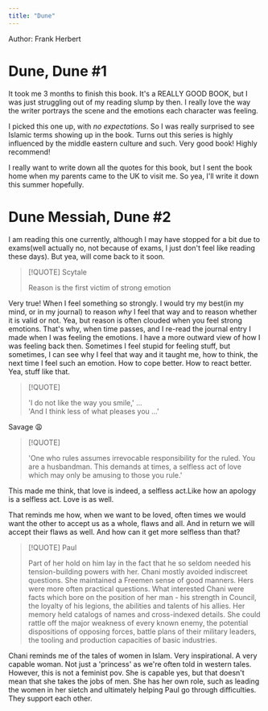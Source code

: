 ```yaml
---
title: "Dune"
---
```

Author: Frank Herbert  

# Dune, Dune #1
It took me 3 months to finish this book. It's a REALLY GOOD BOOK, but I was just struggling out of my reading slump by then. I really love the way the writer portrays the scene and the emotions each character was feeling.  

I picked this one up, with *no expectations*. So I was really surprised to see Islamic terms showing up in the book. Turns out this series is highly influenced by the middle eastern culture and such. Very good book! Highly recommend!  

I really want to write down all the quotes for this book, but I sent the book home when my parents came to the UK to visit me. So yea, I'll write it down this summer hopefully.
# Dune Messiah, Dune #2
I am reading this one currently, although I may have stopped for a bit due to exams(well actually no, not because of exams, I just don't feel like reading these days). But yea, will come back to it soon.  


> [!QUOTE] Scytale
> 
> Reason is the first victim of strong emotion

Very true! When I feel something so strongly. I would try my best(in my mind, or in my journal) to reason *why* I feel that way and to reason whether it is valid or not. Yea, but reason is often clouded when you feel strong emotions. That's why, when time passes, and I re-read the journal entry I made when I was feeling the emotions. I have a more outward view of how I was feeling back then. Sometimes I feel stupid for feeling stuff, but sometimes, I can see why I feel that way and it taught me, how to think, the next time I feel such an emotion. How to cope better. How to react better. Yea, stuff like that.  

> [!QUOTE] 
> 
> 'I do not like the way you smile,'  ...  
> 'And I think less of what pleases you ...'

Savage :weary:  

> [!QUOTE] 
> 
> 'One who rules assumes irrevocable responsibility for the ruled. You are a husbandman. This demands at times, a selfless act of love which may only be amusing to those you rule.'

This made me think, that love is indeed, a selfless act.Like how an apology is a selfless act. Love is as well.  

That reminds me how, when we want to be loved, often times we would want the other to accept us as a whole, flaws and all. And in return we will accept their flaws as well. And how can it get more selfless than that?  

> [!QUOTE] Paul
> 
> Part of her hold on him lay in the fact that he so seldom needed his tension-building powers with her. Chani mostly avoided indiscreet questions. She maintained a Freemen sense of good manners. Hers were more often practical questions. What interested Chani were facts which bore on the position of her man - his strength in Council, the loyalty of his legions, the abilities and talents of his allies. Her memory held catalogs of names and cross-indexed details. She could rattle off the major weakness of every known enemy, the potential dispositions of opposing forces, battle plans of their military leaders, the tooling and production capacities of basic industries.

Chani reminds me of the tales of women in Islam. Very inspirational. A very capable woman. Not just a 'princess' as we're often told in western tales. However, this is not a feminist pov. She is capable yes, but that doesn't mean that she takes the jobs of men. She has her own role, such as leading the women in her sietch and ultimately helping Paul go through difficulties. They support each other.    
